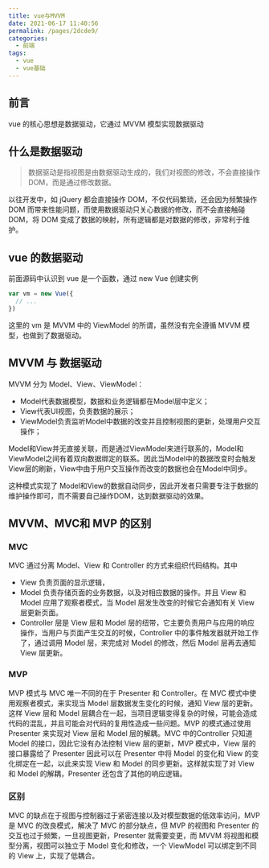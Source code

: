 ```yaml
---
title: vue与MVVM
date: 2021-06-17 11:40:56
permalink: /pages/2dcde9/
categories:
  - 前端
tags:
  - vue
  - vue基础
---
```

## 前言
vue 的核心思想是数据驱动，它通过 MVVM 模型实现数据驱动

## 什么是数据驱动
> 数据驱动是指视图是由数据驱动生成的，我们对视图的修改，不会直接操作 DOM，而是通过修改数据。

以往开发中，如 jQuery 都会直接操作 DOM，不仅代码繁琐，还会因为频繁操作 DOM 而带来性能问题，而使用数据驱动只关心数据的修改，而不会直接触碰 DOM，将 DOM 变成了数据的映射，所有逻辑都是对数据的修改，非常利于维护。

## vue 的数据驱动
前面源码中认识到 vue 是一个函数，通过 new Vue 创建实例
```js
var vm = new Vue({
  // ...
})
```
这里的 vm 是 MVVM 中的 ViewModel 的所谓，虽然没有完全遵循 MVVM 模型，也做到了数据驱动。

## MVVM 与 数据驱动
MVVM 分为 Model、View、ViewModel：
- Model代表数据模型，数据和业务逻辑都在Model层中定义；
- View代表UI视图，负责数据的展示；
- ViewModel负责监听Model中数据的改变并且控制视图的更新，处理用户交互操作；

Model和View并无直接关联，而是通过ViewModel来进行联系的，Model和ViewModel之间有着双向数据绑定的联系。因此当Model中的数据改变时会触发View层的刷新，View中由于用户交互操作而改变的数据也会在Model中同步。

这种模式实现了 Model和View的数据自动同步，因此开发者只需要专注于数据的维护操作即可，而不需要自己操作DOM，达到数据驱动的效果。

## MVVM、MVC和 MVP 的区别
### MVC
MVC 通过分离 Model、View 和 Controller 的方式来组织代码结构。其中
- View 负责页面的显示逻辑，
- Model 负责存储页面的业务数据，以及对相应数据的操作。并且 View 和 Model 应用了观察者模式，当 Model 层发生改变的时候它会通知有关 View 层更新页面。
- Controller 层是 View 层和 Model 层的纽带，它主要负责用户与应用的响应操作，当用户与页面产生交互的时候，Controller 中的事件触发器就开始工作了，通过调用 Model 层，来完成对 Model 的修改，然后 Model 层再去通知 View 层更新。

### MVP
MVP 模式与 MVC 唯一不同的在于 Presenter 和 Controller。在 MVC 模式中使用观察者模式，来实现当 Model 层数据发生变化的时候，通知 View 层的更新。这样 View 层和 Model 层耦合在一起，当项目逻辑变得复杂的时候，可能会造成代码的混乱，并且可能会对代码的复用性造成一些问题。MVP 的模式通过使用 Presenter 来实现对 View 层和 Model 层的解耦。MVC 中的Controller 只知道 Model 的接口，因此它没有办法控制 View 层的更新，MVP 模式中，View 层的接口暴露给了 Presenter 因此可以在 Presenter 中将 Model 的变化和 View 的变化绑定在一起，以此来实现 View 和 Model 的同步更新。这样就实现了对 View 和 Model 的解耦，Presenter 还包含了其他的响应逻辑。

### 区别
MVC 的缺点在于视图与控制器过于紧密连接以及对模型数据的低效率访问，MVP 是 MVC 的改良模式，解决了 MVC 的部分缺点，但 MVP 的视图和 Presenter 的交互也过于频繁，一旦视图更新，Presenter 就需要变更，而 MVVM 将视图和模型分离，视图可以独立于 Model 变化和修改，一个 ViewModel 可以绑定到不同的 View 上，实现了低耦合。